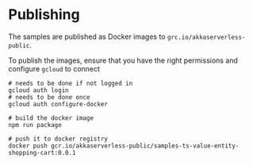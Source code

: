 # Publishing

The samples are published as Docker images to `grc.io/akkaserverless-public`.

To publish the images, ensure that you have the right permissions and configure `gcloud` to connect

```shell
# needs to be done if not logged in
gcloud auth login 
# needs to be done once
gcloud auth configure-docker 
```

```shell
# build the docker image
npm run package
```

```shell
# push it to docker registry
docker push gcr.io/akkaserverless-public/samples-ts-value-entity-shopping-cart:0.0.1
```
